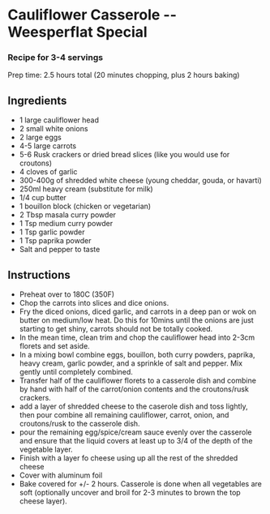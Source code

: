 # Cauliflower Casserole -- Weesperflat Special

### Recipe for  3-4 servings

Prep time: 2.5 hours total (20 minutes chopping, plus 2 hours baking)

## Ingredients

* 1 large cauliflower head
* 2 small white onions
* 2 large eggs
* 4-5 large carrots
* 5-6 Rusk crackers or dried bread slices (like you would use for croutons)
* 4 cloves of garlic 
* 300-400g of shredded white cheese (young cheddar, gouda, or havarti)
* 250ml heavy cream (substitute for milk)
* 1/4 cup butter
* 1 bouillon block (chicken or vegetarian)
* 2 Tbsp masala curry powder
* 1 Tsp medium curry powder
* 1 Tsp garlic powder
* 1 Tsp paprika powder
* Salt and pepper to taste

## Instructions
* Preheat over to 180C (350F)
* Chop the  carrots into slices and dice onions.
* Fry the diced onions, diced garlic, and carrots in a deep pan or wok on butter on medium/low heat. Do this for 10mins until the onions are just starting to get shiny, carrots should not be totally cooked.
* In the mean time, clean trim and chop the cauliflower head into 2-3cm florets and set aside.
* In a mixing bowl combine eggs, bouillon, both curry powders, paprika, heavy cream, garlic powder, and a sprinkle of salt and pepper. Mix gently until completely combined.
* Transfer half of the cauliflower florets to a casserole dish and combine by hand with half of the carrot/onion contents and the croutons/rusk crackers.
* add a layer of shredded cheese to the caserole dish and toss lightly, then pour combine all remaining cauliflower, carrot, onion, and croutons/rusk to the casserole dish.
* pour the remaining egg/spice/cream sauce evenly over the casserole and ensure that the liquid covers at least up to 3/4 of the depth of the vegetable layer.
* Finish with a layer fo cheese using up all the rest of the shredded cheese
* Cover with aluminum foil
* Bake covered for +/- 2 hours. Casserole is done when all vegetables are soft (optionally uncover and broil for 2-3 minutes to brown the top cheese layer).
